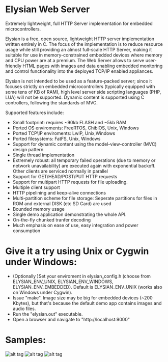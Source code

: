 # Elysian Web Server
Extremely lightweight, full HTTP Server implementation for embedded microcontrollers. 

Elysian is a free, open source, lightweight HTTP server implementation written entirely in C. 
The focus of the implementation is to reduce resource usage while still providing an  almost 
full-scale HTTP Server, making it suitable for use in memory-constrained  embedded devices 
where memory and CPU power are at a premium. The Web Server allows to serve user-friendly HTML pages 
with images and data enabling embedded monitoring and control functionality into the deployed TCP/IP 
enabled appliances. 

Elysian is not intended to be used as a feature-packed server; since it focuses strictly on 
embedded microcontrollers (typically equipped with some tens of KB of RAM), high level 
server side scripting languages (PHP, LUA) will not be supported. Dynamic content is supported
using C controllers, following the standards of MVC.

Supported features include:
- Small footprint: requires ~90kb FLASH and ~5kb RAM
- Ported OS enviroments: FreeRTOS, ChibiOS, Unix, Windows
- Ported TCP\IP enviroments: LwIP, Unix,Windows
- Ported filesystems: FatFS, Unix, Windows
- Support for dynamic content using the model-view-controller (MVC) design pattern
- Single thread implementation
- Extremely robust: all temporary failed operations (due to memory or network unavailability)
   are executed again with exponential backoff. Other clients are serviced normally in parallel
- Support for GET/HEAD/POST/PUT HTTP requests
- Support for multipart HTTP requests for file uploading.
- Multiple client support
- HTTP pipelining and keep-alive connections
- Multi-partition scheme for file storage: Seperate partitions for files in ROM and external DISK (etc SD Card) are used
- Bounded memory usage
- Single demo application demonstrating the whole API.
- On-the-fly chunked tranfer decoding
- Much emphasis on ease of use, easy integration and power consumption


# Give it a try using Unix or Cygwin under Windows:
-  (Optionally )Set your enviroment in elysian_config.h (choose from ELYSIAN_ENV_UNIX, ELYSIAN_ENV_WINDOWS, ELYSIAN_ENV_EMBEDDED). 
   Default is ELYSIAN_ENV_UNIX (works also on Windows under Cygwin).
- Issue "make". Image size may be big for embedded devices (~200 Kbytes), but that's because the default demo app contains images and audio files.
- Run the "elysian.out" executable.
- Open a browser and navigate to "http://localhost:9000"

# Samples:
![alt tag](https://raw.githubusercontent.com/npoulokefalos/Elysian-Web-Server/master/sample/sample.png)
![alt tag](https://raw.githubusercontent.com/npoulokefalos/Elysian-Web-Server/master/sample/sample2.png)
![alt tag](https://raw.githubusercontent.com/npoulokefalos/Elysian-Web-Server/master/sample/sample3.png)